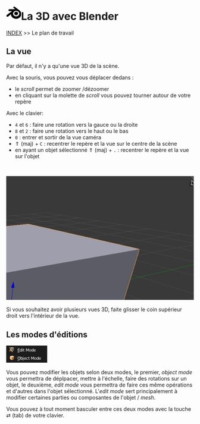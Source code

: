 # ![logo blender](src/blender.png)La 3D avec Blender
[INDEX](readme.md) >> Le plan de travail


## La vue
Par défaut, il n'y a qu'une vue 3D de la scène.

Avec la souris, vous pouvez vous déplacer dedans :
- le <em>scroll</em> permet de zoomer /dézoomer
- en cliquant sur la molette de <em>scroll</em> vous pouvez tourner autour de votre repère

Avec le clavier:
- ```4``` et ```6``` : faire une rotation vers la gauce ou la droite
- ```8``` et ```2``` : faire une rotation vers le haut ou le bas
- ```0``` : entrer et sortir de la vue caméra
- &uArr; (maj) + ```C``` : recentrer le repère et la vue sur le centre de la scène
- en ayant un objet sélectionné  &uArr; (maj) + ```.``` : recentrer le repère et la vue sur l'objet

<br />

 ![plusieurs vues 3D](src/vue-3d.gif)

Si vous souhaitez avoir plusieurs vues 3D, faite glisser le coin supérieur droit vers l'intérieur de la vue.

## Les modes d'éditions

![modes](src/edit_mode-object_mode.png)

Vous pouvez modifier les objets selon deux modes, le premier, <em>object mode</em> vous permettra de déplpacer, mettre à l'échelle, faire des rotations sur un objet, le deuxième, <em>edit mode</em> vous permettra de faire ces même opérations et d'autres dans l'objet sélectionné. L'<em>edit mode</em> sert principalement à modifier certaines parties ou composantes de l'objet / <em>mesh</em>.

Vous pouvez à tout moment basculer entre ces deux modes avec la touche &rlarr; (tab) de votre clavier.
